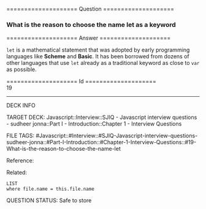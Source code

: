==================== Question ====================  

### What is the reason to choose the name let as a keyword  

==================== Answer ====================  

`let` is a mathematical statement that was adopted by early programming
languages like **Scheme** and **Basic**. It has been borrowed from dozens of
other languages that use `let` already as a traditional keyword as close to
`var` as possible.

==================== Id ====================  
19

---

DECK INFO

TARGET DECK: Javascript::Interview::SJIQ - Javascript interview questions - sudheer jonna::Part I - Introduction::Chapter 1 - Interview Questions

FILE TAGS: #Javascript::#Interview::#SJIQ-Javascript-interview-questions-sudheer-jonna::#Part-I-Introduction::#Chapter-1-Interview-Questions::#19-What-is-the-reason-to-choose-the-name-let

Reference:

Related:

```dataview
LIST
where file.name = this.file.name
```

QUESTION STATUS: Safe to store
